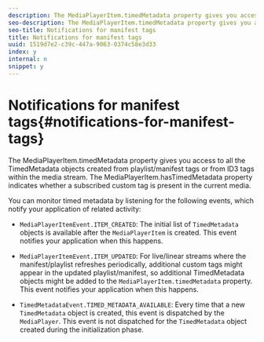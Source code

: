 ```yaml
---
description: The MediaPlayerItem.timedMetadata property gives you access to all the TimedMetadata objects created from playlist/manifest tags or from ID3 tags within the media stream. The MediaPlayerItem.hasTimedMetadata property indicates whether a subscribed custom tag is present in the current media.
seo-description: The MediaPlayerItem.timedMetadata property gives you access to all the TimedMetadata objects created from playlist/manifest tags or from ID3 tags within the media stream. The MediaPlayerItem.hasTimedMetadata property indicates whether a subscribed custom tag is present in the current media.
seo-title: Notifications for manifest tags
title: Notifications for manifest tags
uuid: 1519d7e2-c39c-447a-9063-0374c58e3d33
index: y
internal: n
snippet: y
---
```


# Notifications for manifest tags{#notifications-for-manifest-tags}

The MediaPlayerItem.timedMetadata property gives you access to all the TimedMetadata objects created from playlist/manifest tags or from ID3 tags within the media stream. The MediaPlayerItem.hasTimedMetadata property indicates whether a subscribed custom tag is present in the current media.

You can monitor timed metadata by listening for the following events, which notify your application of related activity:

* `MediaPlayerItemEvent.ITEM_CREATED`: The initial list of `TimedMetadata` objects is available after the `MediaPlayerItem` is created. This event notifies your application when this happens. 

* `MediaPlayerItemEvent.ITEM_UPDATED`: For live/linear streams where the manifest/playlist refreshes periodically, additional custom tags might appear in the updated playlist/manifest, so additional TimedMetadata objects might be added to the `MediaPlayerItem.timedMetadata` property. This event notifies your application when this happens. 

* `TimedMetadataEvent.TIMED_METADATA_AVAILABLE`: Every time that a new `TimedMetadata` object is created, this event is dispatched by the `MediaPlayer`. This event is not dispatched for the `TimedMetadata` object created during the initialization phase.


